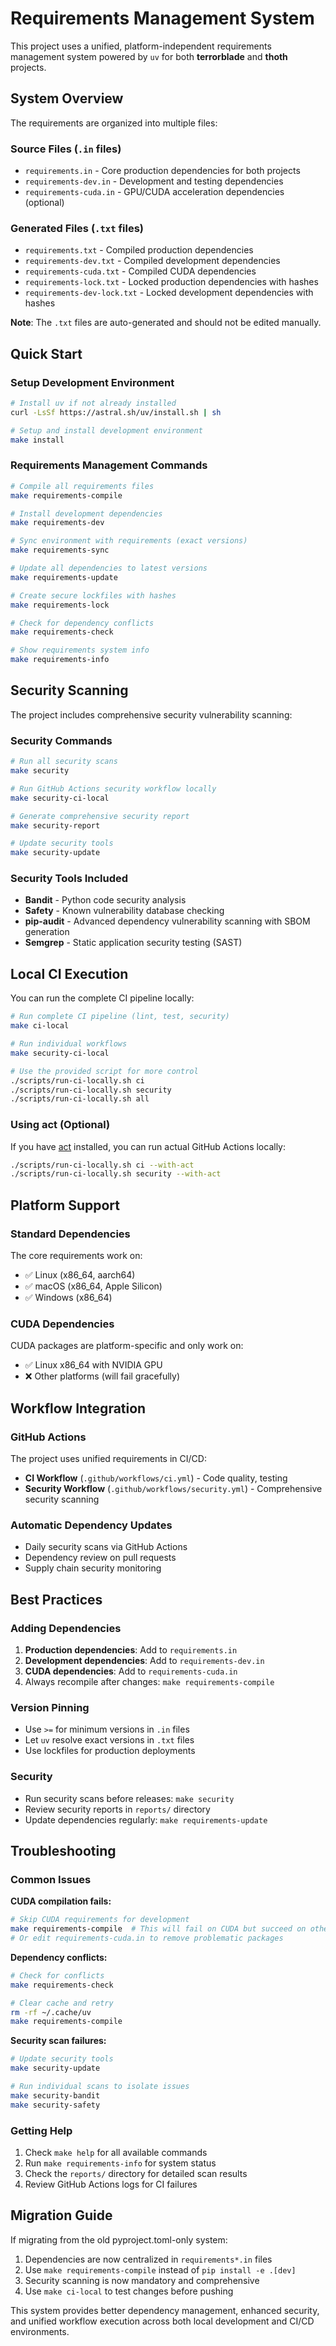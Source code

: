 # Requirements Management System

This project uses a unified, platform-independent requirements management system powered by `uv` for both **terrorblade** and **thoth** projects.

## System Overview

The requirements are organized into multiple files:

### Source Files (`.in` files)
- `requirements.in` - Core production dependencies for both projects
- `requirements-dev.in` - Development and testing dependencies  
- `requirements-cuda.in` - GPU/CUDA acceleration dependencies (optional)

### Generated Files (`.txt` files)
- `requirements.txt` - Compiled production dependencies
- `requirements-dev.txt` - Compiled development dependencies  
- `requirements-cuda.txt` - Compiled CUDA dependencies
- `requirements-lock.txt` - Locked production dependencies with hashes
- `requirements-dev-lock.txt` - Locked development dependencies with hashes

**Note**: The `.txt` files are auto-generated and should not be edited manually.

## Quick Start

### Setup Development Environment
```bash
# Install uv if not already installed
curl -LsSf https://astral.sh/uv/install.sh | sh

# Setup and install development environment
make install
```

### Requirements Management Commands

```bash
# Compile all requirements files
make requirements-compile

# Install development dependencies
make requirements-dev

# Sync environment with requirements (exact versions)
make requirements-sync

# Update all dependencies to latest versions
make requirements-update

# Create secure lockfiles with hashes
make requirements-lock

# Check for dependency conflicts
make requirements-check

# Show requirements system info
make requirements-info
```

## Security Scanning

The project includes comprehensive security vulnerability scanning:

### Security Commands
```bash
# Run all security scans
make security

# Run GitHub Actions security workflow locally
make security-ci-local

# Generate comprehensive security report
make security-report

# Update security tools
make security-update
```

### Security Tools Included
- **Bandit** - Python code security analysis
- **Safety** - Known vulnerability database checking
- **pip-audit** - Advanced dependency vulnerability scanning with SBOM generation
- **Semgrep** - Static application security testing (SAST)

## Local CI Execution

You can run the complete CI pipeline locally:

```bash
# Run complete CI pipeline (lint, test, security)
make ci-local

# Run individual workflows
make security-ci-local

# Use the provided script for more control
./scripts/run-ci-locally.sh ci
./scripts/run-ci-locally.sh security
./scripts/run-ci-locally.sh all
```

### Using act (Optional)
If you have [act](https://github.com/nektos/act) installed, you can run actual GitHub Actions locally:

```bash
./scripts/run-ci-locally.sh ci --with-act
./scripts/run-ci-locally.sh security --with-act
```

## Platform Support

### Standard Dependencies
The core requirements work on:
- ✅ Linux (x86_64, aarch64)
- ✅ macOS (x86_64, Apple Silicon)
- ✅ Windows (x86_64)

### CUDA Dependencies
CUDA packages are platform-specific and only work on:
- ✅ Linux x86_64 with NVIDIA GPU
- ❌ Other platforms (will fail gracefully)

## Workflow Integration

### GitHub Actions
The project uses unified requirements in CI/CD:

- **CI Workflow** (`.github/workflows/ci.yml`) - Code quality, testing
- **Security Workflow** (`.github/workflows/security.yml`) - Comprehensive security scanning

### Automatic Dependency Updates
- Daily security scans via GitHub Actions
- Dependency review on pull requests
- Supply chain security monitoring

## Best Practices

### Adding Dependencies

1. **Production dependencies**: Add to `requirements.in`
2. **Development dependencies**: Add to `requirements-dev.in`  
3. **CUDA dependencies**: Add to `requirements-cuda.in`
4. Always recompile after changes: `make requirements-compile`

### Version Pinning
- Use `>=` for minimum versions in `.in` files
- Let `uv` resolve exact versions in `.txt` files
- Use lockfiles for production deployments

### Security
- Run security scans before releases: `make security`
- Review security reports in `reports/` directory
- Update dependencies regularly: `make requirements-update`

## Troubleshooting

### Common Issues

**CUDA compilation fails:**
```bash
# Skip CUDA requirements for development
make requirements-compile  # This will fail on CUDA but succeed on others
# Or edit requirements-cuda.in to remove problematic packages
```

**Dependency conflicts:**
```bash
# Check for conflicts
make requirements-check

# Clear cache and retry
rm -rf ~/.cache/uv
make requirements-compile
```

**Security scan failures:**
```bash
# Update security tools
make security-update

# Run individual scans to isolate issues
make security-bandit
make security-safety
```

### Getting Help

1. Check `make help` for all available commands
2. Run `make requirements-info` for system status
3. Check the `reports/` directory for detailed scan results
4. Review GitHub Actions logs for CI failures

## Migration Guide

If migrating from the old pyproject.toml-only system:

1. Dependencies are now centralized in `requirements*.in` files
2. Use `make requirements-compile` instead of `pip install -e .[dev]`
3. Security scanning is now mandatory and comprehensive
4. Use `make ci-local` to test changes before pushing

This system provides better dependency management, enhanced security, and unified workflow execution across both local development and CI/CD environments. 